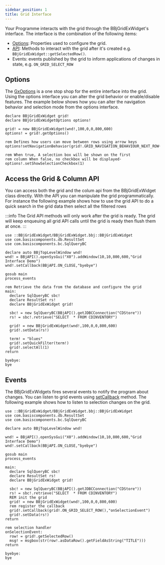 ```yaml
---
sidebar_position: 1
title: Grid Interface
---
```



Your Programme interacts with the grid through the BBjGridExWidget's interface. The interface is the combination of the following items:

* [Options](https://bbj-plugins.github.io/BBjGridExWidget/javadoc/GxOptions/GxOptions.html): Properties used to configure the grid.
* [API](https://bbj-plugins.github.io/BBjGridExWidget/javadoc/BBjGridExWidget/BBjGridExWidget.html): Methods to interact with the grid after it's created e.g. `BBjGridExWidget::getSelectedRow()`.
* Events: events published by the grid to inform applications of changes in state, e.g. `ON_GRID_SELECT_ROW`

## Options

The [GxOptions](https://bbj-plugins.github.io/BBjGridExWidget/javadoc/GxOptions/GxOptions.html) is a one stop shop for the entire interface into the grid. Using the options interface you can alter 
the grid behavior or enable/disable features.
The example below shows how you can alter the navigation behavior and selection mode from the options interface.

```BBj showLineNumbers
declare BBjGridExWidget grid!
declare BBjGridExWidgetOptions options!

grid! = new BBjGridExWidget(wnd!,100,0,0,800,600)
options! = grid!.getOptions()

rem Defines how users can move between rows using arrow keys
options!setNavigationBehavior(grid!.GRID_NAVIGATION_BEHAVIOUR_NEXT_ROW())

rem When true, A selection box will be shown on the first 
rem column When false, no checkbox will be displayed·
options!.setShowSelectionCheckbox(1)
```

## Access the Grid & Column API

You can access both the grid and the colum api from the BBjGridExWidget class directly. With the API you can manipulate the grid programmatically. For instance the following example shows how to use the grid API to do a quick search in the grid data then select all the filtered rows

:::info
The Grid API methods will only work after the grid is ready. The grid will keep enqueuing all grid API calls until the grid is ready then flush them at once. 
:::

```BBj showLineNumbers
use ::BBjGridExWidget/BBjGridExWidget.bbj::BBjGridExWidget
use com.basiscomponents.db.ResultSet
use com.basiscomponents.bc.SqlQueryBC

declare auto BBjTopLevelWindow wnd!
wnd! = BBjAPI().openSysGui("X0").addWindow(10,10,800,600,"Grid Interface Demo")
wnd!.setCallback(BBjAPI.ON_CLOSE,"byebye")

gosub main
process_events

rem Retrieve the data from the database and configure the grid
main:
  declare SqlQueryBC sbc!
  declare ResultSet rs!
  declare BBjGridExWidget grid!

  sbc! = new SqlQueryBC(BBjAPI().getJDBCConnection("CDStore"))
  rs! = sbc!.retrieve("SELECT  * FROM CDINVENTORY")

  grid! = new BBjGridExWidget(wnd!,100,0,0,800,600)
  grid!.setData(rs!)

  term! = "blues"
  grid!.setQuickFilter(term!)
  grid!.selectAll(1)
return

byebye:
bye
```

## Events

The BBjGridExWidgets fires several events to notify the program about changes. You can listen to grid events using [setCallback](https://bbj-plugins.github.io/BBjGridExWidget/javadoc/BBjGridExWidget/BBjGridExWidget.html#setCallback) method. The following example shows how to listen to selection changes on the grid.


```BBj showLineNumbers
use ::BBjGridExWidget/BBjGridExWidget.bbj::BBjGridExWidget
use com.basiscomponents.db.ResultSet
use com.basiscomponents.bc.SqlQueryBC

declare auto BBjTopLevelWindow wnd!

wnd! = BBjAPI().openSysGui("X0").addWindow(10,10,800,600,"Grid Interface Demo")
wnd!.setCallback(BBjAPI.ON_CLOSE,"byebye")

gosub main
process_events

main:
  declare SqlQueryBC sbc!
  declare ResultSet rs!
  declare BBjGridExWidget grid!

  sbc! = new SqlQueryBC(BBjAPI().getJDBCConnection("CDStore"))
  rs! = sbc!.retrieve("SELECT  * FROM CDINVENTORY")
  REM init the grid
  grid! = new BBjGridExWidget(wnd!,100,0,0,800,600)
  rem register the callback
  grid!.setCallback(grid!.ON_GRID_SELECT_ROW(),"onSelectionEvent")
  grid!.setData(rs!)
return

rem selection handler
onSelectionEvent:
  row! = grid!.getSelectedRow()
  msg! = msgbox(str(row!.asDataRow().getFieldAsString("TITLE")))
return

byebye:
bye
```
